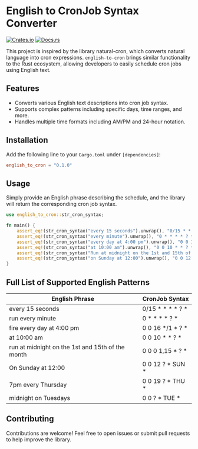 # English to CronJob Syntax Converter
[![Crates.io](https://img.shields.io/crates/v/english-to-cron.svg)](https://crates.io/crates/english-to-cron)
[![Docs.rs](https://docs.rs/english-to-cron/badge.svg)](https://docs.rs/english-to-cron)

This project is inspired by the library natural-cron, which converts natural language into cron expressions. `english-to-cron` brings similar functionality to the Rust ecosystem, allowing developers to easily schedule cron jobs using English text.


## Features

- Converts various English text descriptions into cron job syntax.
- Supports complex patterns including specific days, time ranges, and more.
- Handles multiple time formats including AM/PM and 24-hour notation.

## Installation

Add the following line to your `Cargo.toml` under `[dependencies]`:

```toml
english_to_cron = "0.1.0" 
```

## Usage
Simply provide an English phrase describing the schedule, and the library will return the corresponding cron job syntax.
```rust
use english_to_cron::str_cron_syntax;

fn main() {
    assert_eq!(str_cron_syntax("every 15 seconds").unwrap(), "0/15 * * * * ? *");
    assert_eq!(str_cron_syntax("every minute").unwrap(), "0 * * * * ? *");
    assert_eq!(str_cron_syntax("every day at 4:00 pm").unwrap(), "0 0 16 */1 * ? *");
    assert_eq!(str_cron_syntax("at 10:00 am").unwrap(), "0 0 10 * * ? *");
    assert_eq!(str_cron_syntax("Run at midnight on the 1st and 15th of the month").unwrap(), "0 0 0 1,15 * ? *");
    assert_eq!(str_cron_syntax("on Sunday at 12:00").unwrap(), "0 0 12 ? * SUN *");
}
```

## Full List of Supported English Patterns

| English Phrase | CronJob Syntax |
|------------------------------------------------------------------	|---------------------------- |
| every 15 seconds | 0/15 * * * * ? * |
| run every minute | 0 * * * * ? * |
| fire every day at 4:00 pm | 0 0 16 */1 * ? * |
| at 10:00 am | 0 0 10 * * ? * |
| run at midnight on the 1st and 15th of the month | 0 0 0 1,15 * ? * |
| On Sunday at 12:00 | 0 0 12 ? * SUN * |
| 7pm every Thursday | 0 0 19 ? * THU * |
| midnight on Tuesdays | 0 0 ? * TUE * |


## Contributing
Contributions are welcome! Feel free to open issues or submit pull requests to help improve the library.